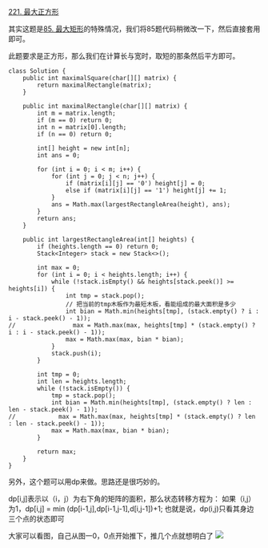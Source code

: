 [221. 最大正方形](https://leetcode-cn.com/problems/maximal-square/description/)

其实这题是[85. 最大矩形](https://www.cnblogs.com/acbingo/p/9398981.html)的特殊情况，我们将85题代码稍微改一下，然后直接套用即可。

此题要求是正方形，那么我们在计算长与宽时，取短的那条然后平方即可。

```
class Solution {
    public int maximalSquare(char[][] matrix) {
        return maximalRectangle(matrix);
    }

    public int maximalRectangle(char[][] matrix) {
        int m = matrix.length;
        if (m == 0) return 0;
        int n = matrix[0].length;
        if (n == 0) return 0;

        int[] height = new int[n];
        int ans = 0;

        for (int i = 0; i < m; i++) {
            for (int j = 0; j < n; j++) {
                if (matrix[i][j] == '0') height[j] = 0;
                else if (matrix[i][j] == '1') height[j] += 1;
            }
            ans = Math.max(largestRectangleArea(height), ans);
        }
        return ans;
    }

    public int largestRectangleArea(int[] heights) {
        if (heights.length == 0) return 0;
        Stack<Integer> stack = new Stack<>();

        int max = 0;
        for (int i = 0; i < heights.length; i++) {
            while (!stack.isEmpty() && heights[stack.peek()] >= heights[i]) {
                int tmp = stack.pop();
                // 把当前的tmp木板作为最短木板，看能组成的最大面积是多少
                int bian = Math.min(heights[tmp], (stack.empty() ? i : i - stack.peek() - 1));
//                max = Math.max(max, heights[tmp] * (stack.empty() ? i : i - stack.peek() - 1));
                max = Math.max(max, bian * bian);
            }
            stack.push(i);
        }

        int tmp = 0;
        int len = heights.length;
        while (!stack.isEmpty()) {
            tmp = stack.pop();
            int bian = Math.min(heights[tmp], (stack.empty() ? len : len - stack.peek() - 1));
//            max = Math.max(max, heights[tmp] * (stack.empty() ? len : len - stack.peek() - 1));
            max = Math.max(max, bian * bian);
        }

        return max;
    }
}

```

另外，这个题可以用dp来做。思路还是很巧妙的。

dp[i,j]表示以（i，j）为右下角的矩阵的面积，那么状态转移方程为：
如果（i,j）为1，dp[i,j] = min (dp[i-1,j],dp[i-1,j-1],d[i,j-1])+1;
也就是说，dp(i,j)只看其身边三个点的状态即可

大家可以看图，自己从图一0，0点开始推下，推几个点就想明白了
![](https://leetcode.com/media/original_images/221_Maximal_Square.PNG?raw=true)

